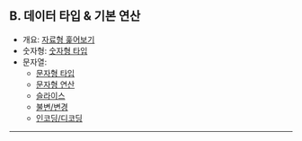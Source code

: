 ## B. 데이터 타입 & 기본 연산

- 개요: [자료형 훑어보기](./01-자료형.md)
- 숫자형: [숫자형 타입](./02-숫자형타입.md)
- 문자열:
  - [문자형 타입](./03-문자형타입.md)
  - [문자형 연산](./04-문자형연산.md)
  - [슬라이스](./05-문자형Slice.md)
  - [불변/변경](./06-문자형변경.md)
  - [인코딩/디코딩](./07-문자형인코딩디코딩.md)

---
